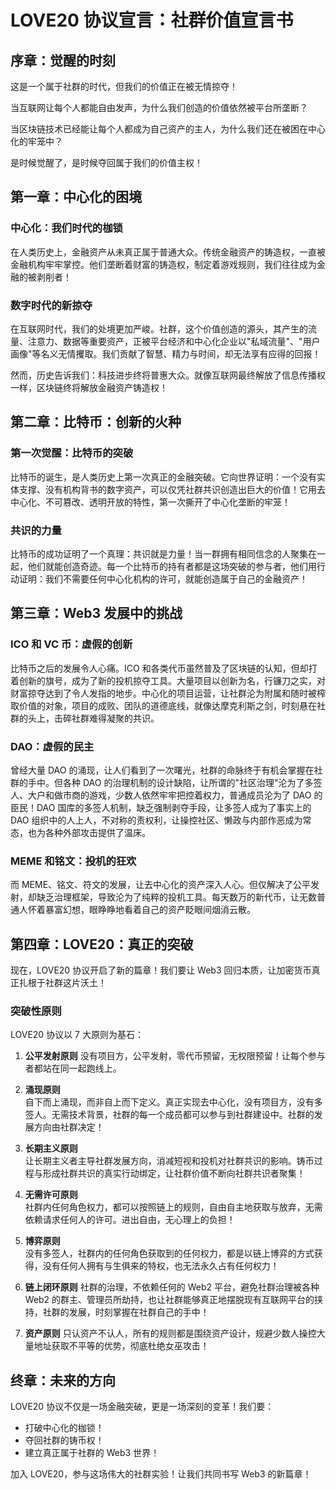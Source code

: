 # LOVE20 协议宣言：社群价值宣言书

## 序章：觉醒的时刻

这是一个属于社群的时代，但我们的价值正在被无情掠夺！

当互联网让每个人都能自由发声，为什么我们创造的价值依然被平台所垄断？

当区块链技术已经能让每个人都成为自己资产的主人，为什么我们还在被困在中心化的牢笼中？

是时候觉醒了，是时候夺回属于我们的价值主权！

## 第一章：中心化的困境

### 中心化：我们时代的枷锁

在人类历史上，金融资产从未真正属于普通大众。传统金融资产的铸造权，一直被金融机构牢牢掌控。他们垄断着财富的铸造权，制定着游戏规则，我们往往成为金融的被剥削者！

### 数字时代的新掠夺

在互联网时代，我们的处境更加严峻。社群，这个价值创造的源头，其产生的流量、注意力、数据等重要资产，正被平台经济和中心化企业以"私域流量"、"用户画像"等名义无情攫取。我们贡献了智慧、精力与时间，却无法享有应得的回报！

然而，历史告诉我们：科技进步终将普惠大众。就像互联网最终解放了信息传播权一样，区块链终将解放金融资产铸造权！

## 第二章：比特币：创新的火种

### 第一次觉醒：比特币的突破

比特币的诞生，是人类历史上第一次真正的金融突破。它向世界证明：一个没有实体支撑、没有机构背书的数字资产，可以仅凭社群共识创造出巨大的价值！它用去中心化、不可篡改、透明开放的特性，第一次撕开了中心化垄断的牢笼！

### 共识的力量

比特币的成功证明了一个真理：共识就是力量！当一群拥有相同信念的人聚集在一起，他们就能创造奇迹。每一个比特币的持有者都是这场突破的参与者，他们用行动证明：我们不需要任何中心化机构的许可，就能创造属于自己的金融资产！

## 第三章：Web3 发展中的挑战

### ICO 和 VC 币：虚假的创新

比特币之后的发展令人心痛。ICO 和各类代币虽然普及了区块链的认知，但却打着创新的旗号，成为了新的投机掠夺工具。大量项目以创新为名，行镰刀之实，对财富掠夺达到了令人发指的地步。中心化的项目运营，让社群沦为附属和随时被榨取价值的对象，项目的成败、团队的道德底线，就像达摩克利斯之剑，时刻悬在社群的头上，击碎社群难得凝聚的共识。

### DAO：虚假的民主

曾经大量 DAO 的涌现，让人们看到了一次曙光，社群的命脉终于有机会掌握在社群的手中。但各种 DAO 的治理机制的设计缺陷，让所谓的"社区治理"沦为了多签人、大户和做市商的游戏，少数人依然牢牢把控着权力，普通成员沦为了 DAO 的臣民！DAO 国库的多签人机制，缺乏强制剥夺手段，让多签人成为了事实上的 DAO 组织中的人上人，不对称的责权利，让操控社区、懒政与内部作恶成为常态，也为各种外部攻击提供了温床。

### MEME 和铭文：投机的狂欢

而 MEME、铭文、符文的发展，让去中心化的资产深入人心。但仅解决了公平发射，却缺乏治理框架，导致沦为了纯粹的投机工具。每天数万的新代币，让无数普通人怀着暴富幻想，眼睁睁地看着自己的资产眨眼间烟消云散。

## 第四章：LOVE20：真正的突破

现在，LOVE20 协议开启了新的篇章！我们要让 Web3 回归本质，让加密货币真正扎根于社群这片沃土！

### 突破性原则

LOVE20 协议以 7 大原则为基石：

1. **公平发射原则**
   没有项目方，公平发射，零代币预留，无权限预留！让每个参与者都站在同一起跑线上。

2. **涌现原则**  
   自下而上涌现，而非自上而下定义。真正实现去中心化，没有项目方，没有多签人。无需技术背景，社群的每一个成员都可以参与到社群建设中。社群的发展方向由社群决定！

3. **长期主义原则**  
   让长期主义者主导社群发展方向，消减短视和投机对社群共识的影响。铸币过程与形成社群共识的真实行动绑定，让社群价值不断向社群共识者聚集！

4. **无需许可原则**  
   社群内任何角色权力，都可以按照链上的规则，自由自主地获取与放弃，无需依赖请求任何人的许可。进出自由，无心理上的负担！

5. **博弈原则**  
   没有多签人，社群内的任何角色获取到的任何权力，都是以链上博弈的方式获得，没有任何人拥有与生俱来的特权，也无法永久占有任何权力！

6. **链上闭环原则**
   社群的治理，不依赖任何的 Web2 平台，避免社群治理被各种 Web2 的群主、管理员所劫持，也让社群能够真正地摆脱现有互联网平台的挟持，社群的发展，时刻掌握在社群自己的手中！

7. **资产原则**
   只认资产不认人，所有的规则都是围绕资产设计，规避少数人操控大量地址获取不平等的优势，彻底杜绝女巫攻击！

## 终章：未来的方向

LOVE20 协议不仅是一场金融突破，更是一场深刻的变革！我们要：

- 打破中心化的枷锁！
- 夺回社群的铸币权！
- 建立真正属于社群的 Web3 世界！

加入 LOVE20，参与这场伟大的社群实验！让我们共同书写 Web3 的新篇章！
